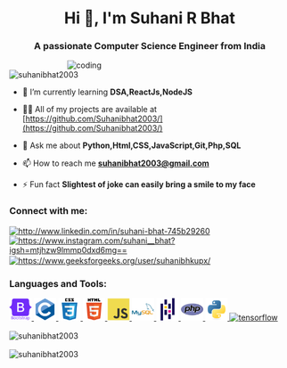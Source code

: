 <h1 align="center">Hi 👋, I'm Suhani R Bhat</h1>
<h3 align="center">A passionate Computer Science Engineer from India</h3>
<img align="right" alt="coding" width="400" src="https://cdn.dribbble.com/users/4055494/screenshots/15215756/media/d2b66c4ca0192aa26d103448b3d1518b.gif"/>

<p align="left"> <img src="https://komarev.com/ghpvc/?username=suhanibhat2003&label=Profile%20views&color=0e75b6&style=flat" alt="suhanibhat2003" /> </p>

- 🌱 I’m currently learning **DSA,ReactJs,NodeJS**

- 👨‍💻 All of my projects are available at [https://github.com/Suhanibhat2003/](https://github.com/Suhanibhat2003/)

- 💬 Ask me about **Python,Html,CSS,JavaScript,Git,Php,SQL**

- 📫 How to reach me **suhanibhat2003@gmail.com**

- ⚡ Fun fact **Slightest of joke can easily bring a smile to my face**

<h3 align="left">Connect with me:</h3>
<p align="left">
<a href="https://linkedin.com/in/http://www.linkedin.com/in/suhani-bhat-745b29260" target="blank"><img align="center" src="https://raw.githubusercontent.com/rahuldkjain/github-profile-readme-generator/master/src/images/icons/Social/linked-in-alt.svg" alt="http://www.linkedin.com/in/suhani-bhat-745b29260" height="30" width="40" /></a>
<a href="https://instagram.com/https://www.instagram.com/suhani__bhat?igsh=mtjhzw9lmmp0dxd6mg==" target="blank"><img align="center" src="https://raw.githubusercontent.com/rahuldkjain/github-profile-readme-generator/master/src/images/icons/Social/instagram.svg" alt="https://www.instagram.com/suhani__bhat?igsh=mtjhzw9lmmp0dxd6mg==" height="30" width="40" /></a>
<a href="https://auth.geeksforgeeks.org/user/https://www.geeksforgeeks.org/user/suhanibhkupx/" target="blank"><img align="center" src="https://raw.githubusercontent.com/rahuldkjain/github-profile-readme-generator/master/src/images/icons/Social/geeks-for-geeks.svg" alt="https://www.geeksforgeeks.org/user/suhanibhkupx/" height="30" width="40" /></a>
</p>

<h3 align="left">Languages and Tools:</h3>
<p align="left"> <a href="https://getbootstrap.com" target="_blank" rel="noreferrer"> <img src="https://raw.githubusercontent.com/devicons/devicon/master/icons/bootstrap/bootstrap-plain-wordmark.svg" alt="bootstrap" width="40" height="40"/> </a> <a href="https://www.cprogramming.com/" target="_blank" rel="noreferrer"> <img src="https://raw.githubusercontent.com/devicons/devicon/master/icons/c/c-original.svg" alt="c" width="40" height="40"/> </a> <a href="https://www.w3schools.com/css/" target="_blank" rel="noreferrer"> <img src="https://raw.githubusercontent.com/devicons/devicon/master/icons/css3/css3-original-wordmark.svg" alt="css3" width="40" height="40"/> </a> <a href="https://www.w3.org/html/" target="_blank" rel="noreferrer"> <img src="https://raw.githubusercontent.com/devicons/devicon/master/icons/html5/html5-original-wordmark.svg" alt="html5" width="40" height="40"/> </a> <a href="https://developer.mozilla.org/en-US/docs/Web/JavaScript" target="_blank" rel="noreferrer"> <img src="https://raw.githubusercontent.com/devicons/devicon/master/icons/javascript/javascript-original.svg" alt="javascript" width="40" height="40"/> </a> <a href="https://www.mysql.com/" target="_blank" rel="noreferrer"> <img src="https://raw.githubusercontent.com/devicons/devicon/master/icons/mysql/mysql-original-wordmark.svg" alt="mysql" width="40" height="40"/> </a> <a href="https://pandas.pydata.org/" target="_blank" rel="noreferrer"> <img src="https://raw.githubusercontent.com/devicons/devicon/2ae2a900d2f041da66e950e4d48052658d850630/icons/pandas/pandas-original.svg" alt="pandas" width="40" height="40"/> </a> <a href="https://www.php.net" target="_blank" rel="noreferrer"> <img src="https://raw.githubusercontent.com/devicons/devicon/master/icons/php/php-original.svg" alt="php" width="40" height="40"/> </a> <a href="https://www.python.org" target="_blank" rel="noreferrer"> <img src="https://raw.githubusercontent.com/devicons/devicon/master/icons/python/python-original.svg" alt="python" width="40" height="40"/> </a> <a href="https://www.tensorflow.org" target="_blank" rel="noreferrer"> <img src="https://www.vectorlogo.zone/logos/tensorflow/tensorflow-icon.svg" alt="tensorflow" width="40" height="40"/> </a> </p>

<p><img align="center" src="https://github-readme-stats.vercel.app/api/top-langs?username=suhanibhat2003&show_icons=true&locale=en&layout=compact" alt="suhanibhat2003" /></p>

<p><img align="center" src="https://github-readme-streak-stats.herokuapp.com/?user=suhanibhat2003&" alt="suhanibhat2003" /></p>
